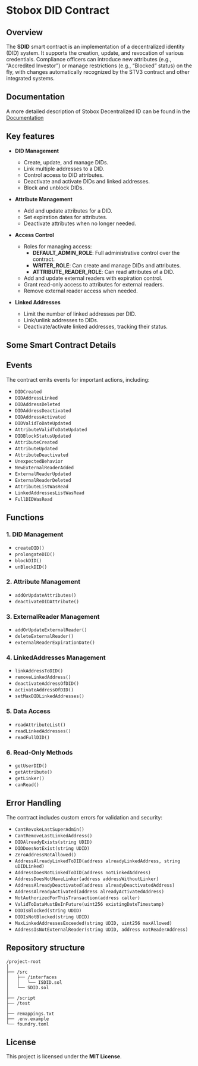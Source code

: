# Stobox DID Contract

## Overview
The **SDID** smart contract is an implementation of a decentralized identity (DID) system. It supports the creation, update, and revocation of various credentials. Compliance officers can introduce new attributes (e.g., “Accredited Investor”) or manage restrictions (e.g., “Blocked” status) on the fly, with changes automatically recognized by the STV3 contract and other integrated systems.

## Documentation 
A more detailed description of Stobox Decentralized ID can be found in the [Documentation](https://docs.stobox.io/products-and-services/stobox-did) 

## Key features
- **DID Management**
  - Create, update, and manage DIDs.
  - Link multiple addresses to a DID.
  - Control access to DID attributes.
  - Deactivate and activate DIDs and linked addresses.
  - Block and unblock DIDs.
  
- **Attribute Management**
  - Add and update attributes for a DID.
  - Set expiration dates for attributes.
  - Deactivate attributes when no longer needed.

- **Access Control**
  - Roles for managing access:
    - **DEFAULT_ADMIN_ROLE**: Full administrative control over the contract.
    - **WRITER_ROLE**: Can create and manage DIDs and attributes.
    - **ATTRIBUTE_READER_ROLE**: Can read attributes of a DID.
  - Add and update external readers with expiration control.
  - Grant read-only access to attributes for external readers.
  - Remove external reader access when needed.

- **Linked Addresses**
  - Limit the number of linked addresses per DID.
  - Link/unlink addresses to DIDs.
  - Deactivate/activate linked addresses, tracking their status.

## Some Smart Contract Details

## Events
The contract emits events for important actions, including:

- `DIDCreated`
- `DIDAddressLinked`
- `DIDAddressDeleted`
- `DIDAddressDeactivated`
- `DIDAddressActivated`
- `DIDValidToDateUpdated`
- `AttributeValidToDateUpdated`
- `DIDBlockStatusUpdated`
- `AttributeCreated`
- `AttributeUpdated`
- `AttributeDeactivated`
- `UnexpectedBehavior`
- `NewExternalReaderAdded`
- `ExternalReaderUpdated`
- `ExternalReaderDeleted`
- `AttributeListWasRead`
- `LinkedAddressesListWasRead`
- `FullDIDWasRead`

## Functions

### 1. DID Management
- `createDID()`
- `prolongateDID()`
- `blockDID()`
- `unBlockDID()`

### 2. Attribute Management
- `addOrUpdateAttributes()`
- `deactivateDIDAttribute()`

### 3. ExternalReader Management
- `addOrUpdateExternalReader()`
- `deleteExternalReader()`
- `externalReaderExpirationDate()`

### 4. LinkedAddresses Management
- `linkAddressToDID()`
- `removeLinkedAddress()`
- `deactivateAddressOfDID()`
- `activateAddressOfDID()`
- `setMaxDIDLinkedAddresses()`

### 5. Data Access
- `readAttributeList()`
- `readLinkedAddresses()`
- `readFullDID()`

### 6. Read-Only Methods
- `getUserDID()`
- `getAttribute()`
- `getLinker()`
- `canRead()`

## Error Handling
The contract includes custom errors for validation and security:
- `CantRevokeLastSuperAdmin()`
- `CantRemoveLastLinkedAddress()`
- `DIDAlreadyExists(string UDID)`
- `DIDDoesNotExist(string UDID)`
- `ZeroAddressNotAllowed()`
- `AddressAlreadyLinkedToDID(address alreadyLinkedAddress, string uDIDLinked)`
- `AddressDoesNotLinkedToDID(address notLinkedAddress)`
- `AddressDoesNotHaveLinker(address addressWithoutLinker)`
- `AddressAlreadyDeactivated(address alreadyDeactivatedAddress)`
- `AddressAlreadyActivated(address alreadyActivatedAddress)`
- `NotAuthorizedForThisTransaction(address caller)`
- `ValidToDataMustBeInFuture(uint256 existingDateTimestamp)`
- `DIDIsBlocked(string UDID)`
- `DIDIsNotBlocked(string UDID)`
- `MaxLinkedAddressesExceeded(string UDID, uint256 maxAllowed)`
- `AddressIsNotExternalReader(string UDID, address notReaderAddress)`

## Repository structure
```
/project-root
│
├── /src
│   ├── /interfaces
│   │   └── ISDID.sol
│   └── SDID.sol
│
├── /script
├── /test
│
├── remappings.txt
├── .env.example
└── foundry.toml
```

## License
This project is licensed under the **MIT License**.

